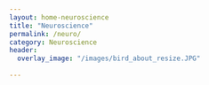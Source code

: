 ```yaml
---
layout: home-neuroscience
title: "Neuroscience"
permalink: /neuro/
category: Neuroscience
header:
  overlay_image: "/images/bird_about_resize.JPG"
 
---
```

